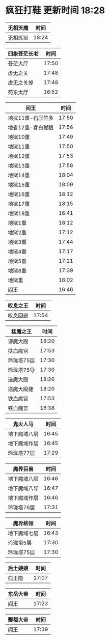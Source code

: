 # 疯狂打鞋 更新时间 18:28

| 无相天魔   | 时间    |
|--------|-------|
| 无相炼狱 | 18:24 |

| 四象苍茫长老   | 时间    |
|--------|-------|
| 苍茫大厅 | 17:50 |
| 虚无之关 | 17:48 |
| 虚无之关掉 | 17:48 |
| 苑东太厅 | 16:52 |

| 间王   | 时间    |
|--------|-------|
| 地扰11重-石压竺多 | 17:50 |
| 地省12重-春白糊狼 | 17:56 |
| 地狱10重 | 17:49 |
| 地狱11重 | 17:50 |
| 地狱12重 | 17:53 |
| 地狱13重 | 17:58 |
| 地狱14重 | 18:04 |
| 地狱15重 | 18:09 |
| 地狱16重 | 18:12 |
| 地狱17重 | 18:15 |
| 地狱18重 | 16:41 |
| 地狱1重 | 18:12 |
| 地狱2重 | 17:12 |
| 地狱3重 | 17:44 |
| 地狱4重 | 17:17 |
| 地狱5重 | 17:21 |
| 地狱8重 | 17:39 |
| 地狱重 | 18:02 |
| 阎王 | 16:46 |

| 叹息之王   | 时间    |
|--------|-------|
| 叹息回廊 | 17:54 |

| 猛魔之王   | 时间    |
|--------|-------|
| 谤魔大殴 | 18:20 |
| 扶血魔宫 | 17:53 |
| 玲珑塔75层 | 17:30 |
| 玲珑塔75导 | 17:30 |
| 送魔大殴 | 18:20 |
| 送魔大殴捷 | 18:20 |
| 铁血魔宫 | 17:53 |
| 铁血魔言 | 16:38 |

| 鬼火人马   | 时间    |
|--------|-------|
| 地下魔域八层 | 16:45 |
| 地下魔域作层 | 16:45 |
| 玲珑塔77层 | 17:29 |

| 魔界巨兽   | 时间    |
|--------|-------|
| 地下魔域八层 | 16:46 |
| 地下魔域八导 | 16:47 |
| 地下魔域作层 | 16:46 |
| 玲珑塔76层 | 17:31 |

| 魔界统领   | 时间    |
|--------|-------|
| 地下魔域七层 | 16:43 |
| 玲珑塔5层 | 17:30 |
| 玲珑塔75层 | 17:30 |

| 后土娘娘   | 时间    |
|--------|-------|
| 疝王隐 | 17:07 |

| 东岳大帝   | 时间    |
|--------|-------|
| 阎王 | 17:23 |

| 酆都大帝   | 时间    |
|--------|-------|
| 阎王 | 17:39 |